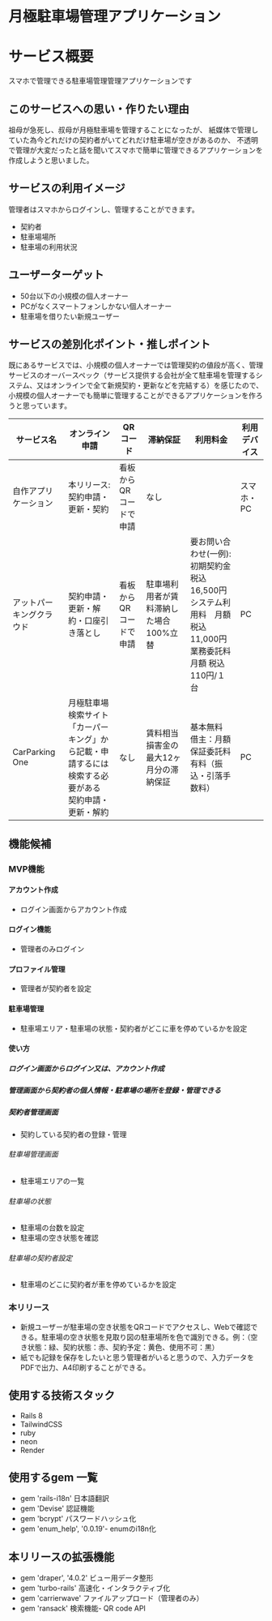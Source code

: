 # 月極駐車場管理アプリケーション

# サービス概要

スマホで管理できる駐車場管理管理アプリケーションです

## このサービスへの思い・作りたい理由
祖母が急死し、叔母が月極駐車場を管理することになったが、
紙媒体で管理していた為今どれだけの契約者がいてどれだけ駐車場が空きがあるのか、
不透明で管理が大変だったと話を聞いてスマホで簡単に管理できるアプリケーションを作成しようと思いました。

## サービスの利用イメージ

管理者はスマホからログインし、管理することができます。
- 契約者
- 駐車場場所
- 駐車場の利用状況

## ユーザーターゲット
- 50台以下の小規模の個人オーナー
- PCがなくスマートフォンしかない個人オーナー
- 駐車場を借りたい新規ユーザー

## サービスの差別化ポイント・推しポイント
既にあるサービスでは、小規模の個人オーナーでは管理契約の値段が高く、管理サービスのオーバースペック（サービス提供する会社が全て駐車場を管理するシステム、又はオンラインで全て新規契約・更新などを完結する）を感じたので、小規模の個人オーナーでも簡単に管理することができるアプリケーションを作ろうと思っています。

|サービス名|オンライン申請|QRコード|滞納保証|利用料金|利用デバイス|
|-----|------|-----|------|-----|-----|
|自作アプリケーション|本リリース:契約申請・更新・契約|看板からQRコードで申請|なし||スマホ・PC|
|アットパーキングクラウド|契約申請・更新・解約・口座引き落とし|看板からQRコードで申請|駐車場利用者が賃料滞納した場合100%立替|要お問い合わせ(一例):<br>初期契約金　税込16,500円<br>システム利用料　月額 税込11,000円<br>業務委託料　月額 税込110円/１台|PC|
|CarParking One|月極駐車場検索サイト「カーパーキング」から記載・申請するには検索する必要がある<br>契約申請・更新・解約|なし|賃料相当損害金の最大12ヶ月分の滞納保証|基本無料<br>借主：月額保証委託料 有料（振込・引落手数料）|PC|


## 機能候補

### MVP機能

#### アカウント作成

- ログイン画面からアカウント作成

#### ログイン機能

- 管理者のみログイン

#### プロファイル管理

- 管理者が契約者を設定

#### 駐車場管理

- 駐車場エリア・駐車場の状態・契約者がどこに車を停めているかを設定

#### 使い方

##### ログイン画面からログイン又は、アカウント作成

##### 管理画面から契約者の個人情報・駐車場の場所を登録・管理できる

##### 契約者管理画面

- 契約している契約者の登録・管理

###### 駐車場管理画面

- 駐車場エリアの一覧

###### 駐車場の状態

- 駐車場の台数を設定
- 駐車場の空き状態を確認

###### 駐車場の契約者設定

- 駐車場のどこに契約者が車を停めているかを設定

### 本リリース

- 新規ユーザーが駐車場の空き状態をQRコードでアクセスし、Webで確認できる。駐車場の空き状態を見取り図の駐車場所を色で識別できる。例：（空き状態：緑、契約状態：赤、契約予定：黄色、使用不可：黒）
- 紙でも記録を保存をしたいと思う管理者がいると思うので、入力データをPDFで出力、A4印刷することができる。

## 使用する技術スタック
- Rails 8
- TailwindCSS
- ruby
- neon
- Render

## 使用するgem 一覧
- gem 'rails-i18n' 日本語翻訳
- gem 'Devise' 認証機能
- gem 'bcrypt' パスワードハッシュ化
- gem 'enum_help', '0.0.19'- enumのi18n化

## 本リリースの拡張機能
- gem 'draper', '4.0.2' ビュー用データ整形
- gem 'turbo-rails' 高速化・インタラクティブ化
- gem 'carrierwave' ファイルアップロード（管理者のみ）
- gem 'ransack' 検索機能- QR code API
